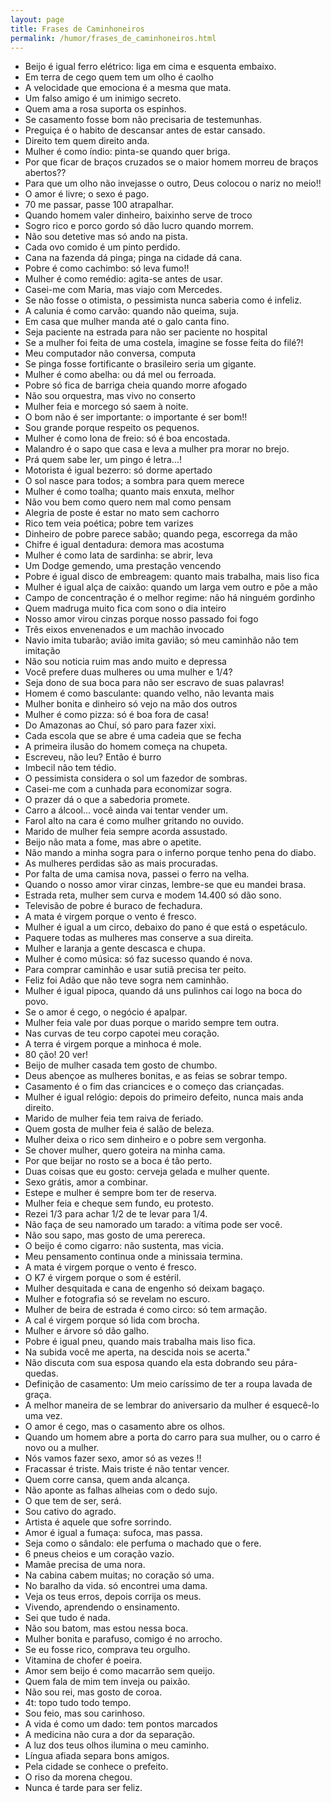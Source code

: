 ```yaml
---
layout: page
title: Frases de Caminhoneiros
permalink: /humor/frases_de_caminhoneiros.html
---
```


* Beijo é igual ferro elétrico: liga em cima e esquenta embaixo.
* Em terra de cego quem tem um olho é caolho
* A velocidade que emociona é a mesma que mata.
* Um falso amigo é um inimigo secreto.
* Quem ama a rosa suporta os espinhos.
* Se casamento fosse bom não precisaria de testemunhas.
* Preguiça é o habito de descansar antes de estar cansado.
* Direito tem quem direito anda.
* Mulher é como índio: pinta-se quando quer briga.
* Por que ficar de braços cruzados se o maior homem morreu de braços abertos??
* Para que um olho não invejasse o outro, Deus colocou o nariz no meio!!
* O amor é livre; o sexo é pago.
* 70 me passar, passe 100 atrapalhar.
* Quando homem valer dinheiro, baixinho serve de troco
* Sogro rico e porco gordo só dão lucro quando morrem.
* Não sou detetive mas só ando na pista.
* Cada ovo comido é um pinto perdido.
* Cana na fazenda dá pinga; pinga na cidade dá cana.
* Pobre é como cachimbo: só leva fumo!!
* Mulher é como remédio: agita-se antes de usar.
* Casei-me com Maria, mas viajo com Mercedes.
* Se não fosse o otimista, o pessimista nunca saberia como é infeliz.
* A calunia é como carvão: quando não queima, suja.
* Em casa que mulher manda até o galo canta fino.
* Seja paciente na estrada para não ser paciente no hospital
* Se a mulher foi feita de uma costela, imagine se fosse feita do filé?!
* Meu computador não conversa, computa
* Se pinga fosse fortificante o brasileiro seria um gigante.
* Mulher é como abelha: ou dá mel ou ferroada.
* Pobre só fica de barriga cheia quando morre afogado
* Não sou orquestra, mas vivo no conserto
* Mulher feia e morcego só saem à noite.
* O bom não é ser importante: o importante é ser bom!!
* Sou grande porque respeito os pequenos.
* Mulher é como lona de freio: só é boa encostada.
* Malandro é o sapo que casa e leva a mulher pra morar no brejo.
* Prá quem sabe ler, um pingo é letra...!
* Motorista é igual bezerro: só dorme apertado
* O sol nasce para todos; a sombra para quem merece
* Mulher é como toalha; quanto mais enxuta, melhor
* Não vou bem como quero nem mal como pensam
* Alegria de poste é estar no mato sem cachorro
* Rico tem veia poética; pobre tem varizes
* Dinheiro de pobre parece sabão; quando pega, escorrega da mão
* Chifre é igual dentadura: demora mas acostuma
* Mulher é como lata de sardinha: se abrir, leva
* Um Dodge gemendo, uma prestação vencendo
* Pobre é igual disco de embreagem: quanto mais trabalha, mais liso fica
* Mulher é igual alça de caixão: quando um larga vem outro e põe a mão
* Campo de concentração é o melhor regime: não há ninguém gordinho
* Quem madruga muito fica com sono o dia inteiro
* Nosso amor virou cinzas porque nosso passado foi fogo
* Três eixos envenenados e um machão invocado
* Navio imita tubarão; avião imita gavião; só meu caminhão não tem imitação
* Não sou noticia ruim mas ando muito e depressa
* Você prefere duas mulheres ou uma mulher e 1/4?
* Seja dono de sua boca para não ser escravo de suas palavras!
* Homem é como basculante: quando velho, não levanta mais
* Mulher bonita e dinheiro só vejo na mão dos outros
* Mulher é como pizza: só é boa fora de casa!
* Do Amazonas ao Chuí, só paro para fazer xixi.
* Cada escola que se abre é uma cadeia que se fecha
* A primeira ilusão do homem começa na chupeta.
* Escreveu, não leu? Então é burro
* Imbecil não tem tédio.
* O pessimista considera o sol um fazedor de sombras.
* Casei-me com a cunhada para economizar sogra.
* O prazer dá o que a sabedoria promete.
* Carro a álcool... você ainda vai tentar vender um.
* Farol alto na cara é como mulher gritando no ouvido.
* Marido de mulher feia sempre acorda assustado.
* Beijo não mata a fome, mas abre o apetite.
* Não mando a minha sogra para o inferno porque tenho pena do diabo.
* As mulheres perdidas são as mais procuradas.
* Por falta de uma camisa nova, passei o ferro na velha.
* Quando o nosso amor virar cinzas, lembre-se que eu mandei brasa.
* Estrada reta, mulher sem curva e modem 14.400 só dão sono.
* Televisão de pobre é buraco de fechadura.
* A mata é virgem porque o vento é fresco.
* Mulher é igual a um circo, debaixo do pano é que está o espetáculo.
* Paquere todas as mulheres mas conserve a sua direita.
* Mulher e laranja a gente descasca e chupa.
* Mulher é como música: só faz sucesso quando é nova.
* Para comprar caminhão e usar sutiã precisa ter peito.
* Feliz foi Adão que não teve sogra nem caminhão.
* Mulher é igual pipoca, quando dá uns pulinhos cai logo na boca do povo.
* Se o amor é cego, o negócio é apalpar.
* Mulher feia vale por duas porque o marido sempre tem outra.
* Nas curvas de teu corpo capotei meu coração.
* A terra é virgem porque a minhoca é mole.
* 80 ção! 20 ver!
* Beijo de mulher casada tem gosto de chumbo.
* Deus abençoe as mulheres bonitas, e as feias se sobrar tempo.
* Casamento é o fim das criancices e o começo das criançadas.
* Mulher é igual relógio: depois do primeiro defeito, nunca mais anda direito.
* Marido de mulher feia tem raiva de feriado.
* Quem gosta de mulher feia é salão de beleza.
* Mulher deixa o rico sem dinheiro e o pobre sem vergonha.
* Se chover mulher, quero goteira na minha cama.
* Por que beijar no rosto se a boca é tão perto.
* Duas coisas que eu gosto: cerveja gelada e mulher quente.
* Sexo grátis, amor a combinar.
* Estepe e mulher é sempre bom ter de reserva.
* Mulher feia e cheque sem fundo, eu protesto.
* Rezei 1/3 para achar 1/2 de te levar para 1/4.
* Não faça de seu namorado um tarado: a vítima pode ser você.
* Não sou sapo, mas gosto de uma perereca.
* O beijo é como cigarro: não sustenta, mas vicia.
* Meu pensamento continua onde a minissaia termina.
* A mata é virgem porque o vento é fresco.
* O K7 é virgem porque o som é estéril.
* Mulher desquitada e cana de engenho só deixam bagaço.
* Mulher e fotografia só se revelam no escuro.
* Mulher de beira de estrada é como circo: só tem armação.
* A cal é virgem porque só lida com brocha.
* Mulher e árvore só dão galho.
* Pobre é igual pneu, quando mais trabalha mais liso fica.
* Na subida você me aperta, na descida nois se acerta."
* Não discuta com sua esposa quando ela esta dobrando seu pára-quedas.
* Definição de casamento: Um meio caríssimo de ter a roupa lavada de graça.
* A melhor maneira de se lembrar do aniversario da mulher é esquecê-lo uma vez.
* O amor é cego, mas o casamento abre os olhos.
* Quando um homem abre a porta do carro para sua mulher, ou o carro é novo ou a mulher.
* Nós vamos fazer sexo, amor só as vezes !!
* Fracassar é triste. Mais triste é não tentar vencer.
* Quem corre cansa, quem anda alcança.
* Não aponte as falhas alheias com o dedo sujo.
* O que tem de ser, será.
* Sou cativo do agrado.
* Artista é aquele que sofre sorrindo.
* Amor é igual a fumaça: sufoca, mas passa.
* Seja como o sândalo: ele perfuma o machado que o fere.
* 6 pneus cheios e um coração vazio.
* Mamãe precisa de uma nora.
* Na cabina cabem muitas; no coração só uma.
* No baralho da vida. só encontrei uma dama.
* Veja os teus erros, depois corrija os meus.
* Vivendo, aprendendo o ensinamento.
* Sei que tudo é nada.
* Não sou batom, mas estou nessa boca.
* Mulher bonita e parafuso, comigo é no arrocho.
* Se eu fosse rico, comprava teu orgulho.
* Vitamina de chofer é poeira.
* Amor sem beijo é como macarrão sem queijo.
* Quem fala de mim tem inveja ou paixão.
* Não sou rei, mas gosto de coroa.
* 4t: topo tudo todo tempo.
* Sou feio, mas sou carinhoso.
* A vida é como um dado: tem pontos marcados
* A medicina não cura a dor da separação.
* A luz dos teus olhos ilumina o meu caminho.
* Língua afiada separa bons amigos.
* Pela cidade se conhece o prefeito.
* O riso da morena chegou.
* Nunca é tarde para ser feliz.
